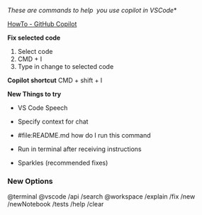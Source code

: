 *These are commands to help  you use copilot in VSCode**

[HowTo - GitHub Copilot](https://www.youtube.com/watch?v=q0PorpN6SQM)


**Fix selected code**
1. Select code
2. CMD + I
3. Type in change to selected code

**Copilot shortcut**
CMD + shift + I


**New Things to try**

- VS Code Speech
- Specify context for chat 

- #file:README.md how do I run this command 
- Run in terminal after receiving instructions

- Sparkles (recommended fixes)


### New Options
@terminal
@vscode
/api
/search
@workspace
/explain
/fix
/new
/newNotebook
/tests
/help
/clear

